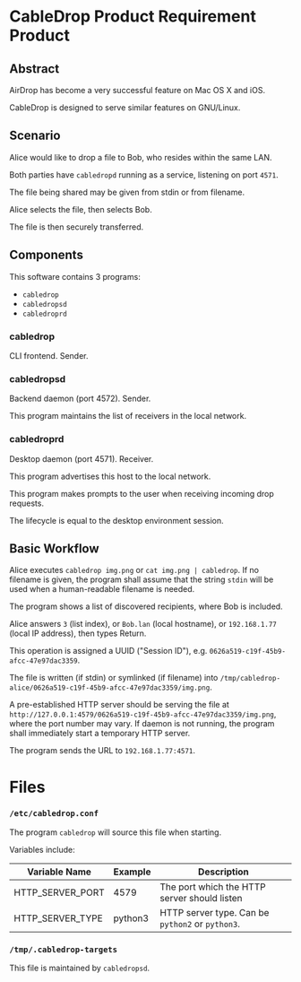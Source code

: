# CableDrop Product Requirement Product

## Abstract

AirDrop has become a very successful feature on Mac OS X and iOS.

CableDrop is designed to serve similar features on GNU/Linux.

## Scenario

Alice would like to drop a file to Bob, who resides within the same LAN.

Both parties have `cabledropd` running as a service, listening on port `4571`.

The file being shared may be given from stdin or from filename.

Alice selects the file, then selects Bob.

The file is then securely transferred.

## Components

This software contains 3 programs:

- `cabledrop`
- `cabledropsd`
- `cabledroprd`

### cabledrop

CLI frontend. Sender.

### cabledropsd

Backend daemon (port 4572). Sender.

This program maintains the list of receivers in the local network.

### cabledroprd

Desktop daemon (port 4571). Receiver.

This program advertises this host to the local network.

This program makes prompts to the user when receiving incoming drop requests.

The lifecycle is equal to the desktop environment session.



## Basic Workflow

Alice executes `cabledrop img.png` or `cat img.png | cabledrop`. If no filename is given, the program shall assume that the string `stdin` will be used when a human-readable filename is needed.

The program shows a list of discovered recipients, where Bob is included.

Alice answers `3` (list index), or `Bob.lan` (local hostname), or `192.168.1.77` (local IP address), then types Return.

This operation is assigned a UUID ("Session ID"), e.g. `0626a519-c19f-45b9-afcc-47e97dac3359`.

The file is written (if stdin) or symlinked (if filename) into `/tmp/cabledrop-alice/0626a519-c19f-45b9-afcc-47e97dac3359/img.png`.

A pre-established HTTP server should be serving the file at `http://127.0.0.1:4579/0626a519-c19f-45b9-afcc-47e97dac3359/img.png`, where the port number may vary. If daemon is not running, the program shall immediately start a temporary HTTP server.

The program sends the URL to `192.168.1.77:4571`.

# Files

### `/etc/cabledrop.conf`

The program `cabledrop` will source this file when starting.

Variables include:

| Variable Name    | Example | Description                                      |
| ---------------- | ------- | ------------------------------------------------ |
| HTTP_SERVER_PORT | 4579    | The port which the HTTP server should listen     |
| HTTP_SERVER_TYPE | python3 | HTTP server type. Can be `python2` or `python3`. |

### `/tmp/.cabledrop-targets`

This file is maintained by `cabledropsd`.